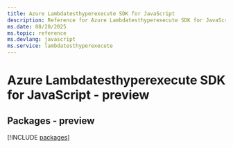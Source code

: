 ```yaml
---
title: Azure Lambdatesthyperexecute SDK for JavaScript
description: Reference for Azure Lambdatesthyperexecute SDK for JavaScript
ms.date: 08/20/2025
ms.topic: reference
ms.devlang: javascript
ms.service: lambdatesthyperexecute
---
```

# Azure Lambdatesthyperexecute SDK for JavaScript - preview
## Packages - preview
[!INCLUDE [packages](lambdatesthyperexecute-index.md)]